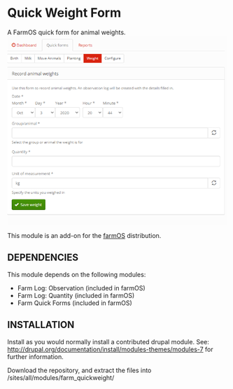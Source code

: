 Quick Weight Form
=========

A FarmOS quick form for animal weights.
![Screenshot  of the module in action](https://github.com/Skipper-is/farm_quickweight/blob/master/screenshot.png)

This module is an add-on for the [farmOS](http://drupal.org/project/farm)
distribution.

DEPENDENCIES
------------

This module depends on the following modules:

 * Farm Log: Observation (included in farmOS)
 * Farm Log: Quantity (included in farmOS)
 * Farm Quick Forms (included in farmOS)

INSTALLATION
------------

Install as you would normally install a contributed drupal module. See:
http://drupal.org/documentation/install/modules-themes/modules-7 for further
information.

Download the repository, and extract the files into /sites/all/modules/farm_quickweight/

